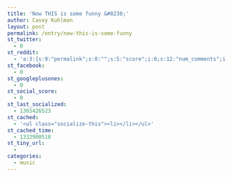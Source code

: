 ```yaml
---
title: 'Now THIS is some funny &#8230;'
author: Casey Kuhlman
layout: post
permalink: /entry/now-this-is-some-funny
st_twitter:
  - 0
st_reddit:
  - 'a:3:{s:9:"permalink";s:0:"";s:5:"score";i:0;s:12:"num_comments";i:0;}'
st_facebook:
  - 0
st_googleplusones:
  - 0
st_social_score:
  - 0
st_last_socialized:
  - 1365426523
st_cached:
  - '<ul class="socialize-this"><li></li></ul>'
st_cached_time:
  - 1332900518
st_tiny_url:
  - 
categories:
  - music
---
```

